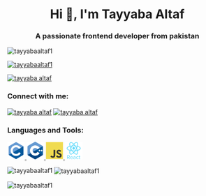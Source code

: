 <h1 align="center">Hi 👋, I'm Tayyaba Altaf</h1>
<h3 align="center">A passionate frontend developer from pakistan</h3>

<p align="left"> <img src="https://komarev.com/ghpvc/?username=tayyabaaltaf1&label=Profile%20views&color=0e75b6&style=flat" alt="tayyabaaltaf1" /> </p>

<p align="left"> <a href="https://github.com/ryo-ma/github-profile-trophy"><img src="https://github-profile-trophy.vercel.app/?username=tayyabaaltaf1" alt="tayyabaaltaf1" /></a> </p>

<p align="left"> <a href="https://twitter.com/tayyaba altaf" target="blank"><img src="https://img.shields.io/twitter/follow/tayyaba altaf?logo=twitter&style=for-the-badge" alt="tayyaba altaf" /></a> </p>

<h3 align="left">Connect with me:</h3>
<p align="left">
<a href="https://twitter.com/tayyaba altaf" target="blank"><img align="center" src="https://raw.githubusercontent.com/rahuldkjain/github-profile-readme-generator/master/src/images/icons/Social/twitter.svg" alt="tayyaba altaf" height="30" width="40" /></a>
<a href="https://instagram.com/tayyaba altaf" target="blank"><img align="center" src="https://raw.githubusercontent.com/rahuldkjain/github-profile-readme-generator/master/src/images/icons/Social/instagram.svg" alt="tayyaba altaf" height="30" width="40" /></a>
</p>

<h3 align="left">Languages and Tools:</h3>
<p align="left"> <a href="https://www.cprogramming.com/" target="_blank" rel="noreferrer"> <img src="https://raw.githubusercontent.com/devicons/devicon/master/icons/c/c-original.svg" alt="c" width="40" height="40"/> </a> <a href="https://www.w3schools.com/cpp/" target="_blank" rel="noreferrer"> <img src="https://raw.githubusercontent.com/devicons/devicon/master/icons/cplusplus/cplusplus-original.svg" alt="cplusplus" width="40" height="40"/> </a> <a href="https://developer.mozilla.org/en-US/docs/Web/JavaScript" target="_blank" rel="noreferrer"> <img src="https://raw.githubusercontent.com/devicons/devicon/master/icons/javascript/javascript-original.svg" alt="javascript" width="40" height="40"/> </a> <a href="https://reactjs.org/" target="_blank" rel="noreferrer"> <img src="https://raw.githubusercontent.com/devicons/devicon/master/icons/react/react-original-wordmark.svg" alt="react" width="40" height="40"/> </a> </p>

<p><img align="left" src="https://github-readme-stats.vercel.app/api/top-langs?username=tayyabaaltaf1&show_icons=true&locale=en&layout=compact" alt="tayyabaaltaf1" /></p>

<p>&nbsp;<img align="center" src="https://github-readme-stats.vercel.app/api?username=tayyabaaltaf1&show_icons=true&locale=en" alt="tayyabaaltaf1" /></p>

<p><img align="center" src="https://github-readme-streak-stats.herokuapp.com/?user=tayyabaaltaf1&" alt="tayyabaaltaf1" /></p>
